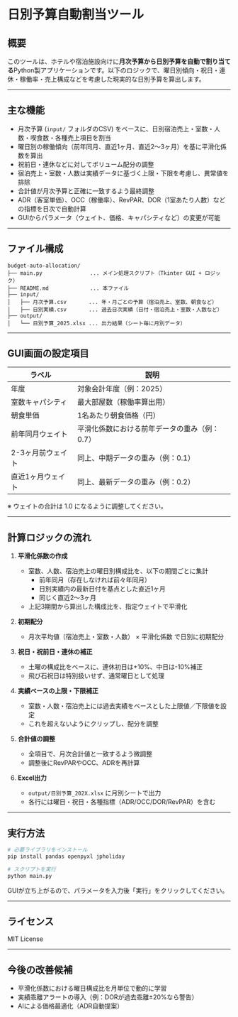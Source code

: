 
# 日別予算自動割当ツール

## 概要

このツールは、ホテルや宿泊施設向けに**月次予算から日別予算を自動で割り当てる**Python製アプリケーションです。以下のロジックで、曜日別傾向・祝日・連休・稼働率・売上構成などを考慮した現実的な日別予算を算出します。

---

## 主な機能

- 月次予算 (`input/` フォルダのCSV) をベースに、日別宿泊売上・室数・人数・喫食数・各種売上項目を割当
- 曜日別の稼働傾向（前年同月、直近1ヶ月、直近2〜3ヶ月）を基に平滑化係数を算出
- 祝前日・連休などに対してボリューム配分の調整
- 宿泊売上・室数・人数は実績データに基づく上限・下限を考慮し、異常値を排除
- 合計値が月次予算と正確に一致するよう最終調整
- ADR（客室単価）、OCC（稼働率）、RevPAR、DOR（1室あたり人数）などの指標を日次で自動計算
- GUIからパラメータ（ウェイト、価格、キャパシティなど）の変更が可能

---

## ファイル構成

```
budget-auto-allocation/
├── main.py               ... メイン処理スクリプト（Tkinter GUI + ロジック）
├── README.md             ... 本ファイル
├── input/
│   ├── 月次予算.csv       ... 年・月ごとの予算（宿泊売上、室数、朝食など）
│   ├── 日別実績.csv       ... 過去日次実績（日付・宿泊売上・室数・人数など）
├── output/
│   └── 日別予算_2025.xlsx ... 出力結果（シート毎に月別データ）
```

---

## GUI画面の設定項目

| ラベル | 説明 |
|-------|------|
| 年度 | 対象会計年度（例：2025） |
| 室数キャパシティ | 最大部屋数（稼働率算出用） |
| 朝食単価 | 1名あたり朝食価格（円） |
| 前年同月ウェイト | 平滑化係数における前年データの重み（例：0.7） |
| 2-3ヶ月前ウェイト | 同上、中期データの重み（例：0.1） |
| 直近1ヶ月ウェイト | 同上、最新データの重み（例：0.2） |

※ ウェイトの合計は 1.0 になるように調整してください。

---

## 計算ロジックの流れ

1. **平滑化係数の作成**
   - 室数、人数、宿泊売上の曜日別構成比を、以下の期間ごとに集計
     - 前年同月（存在しなければ前々年同月）
     - 日別実績内の最新日付を基点とした直近1ヶ月
     - 同じく直近2〜3ヶ月
   - 上記3期間から算出した構成比を、指定ウェイトで平滑化

2. **初期配分**
   - 月次平均値（宿泊売上・室数・人数） × 平滑化係数 で日別に初期配分

3. **祝日・祝前日・連休の補正**
   - 土曜の構成比をベースに、連休初日は+10%、中日は-10%補正
   - 飛び石祝日は特別扱いせず、通常曜日として処理

4. **実績ベースの上限・下限補正**
   - 室数・人数・宿泊売上には過去実績をベースとした上限値／下限値を設定
   - これを超えないようにクリップし、配分を調整

5. **合計値の調整**
   - 全項目で、月次合計値と一致するよう微調整
   - 調整後にRevPARやOCC、ADRを再計算

6. **Excel出力**
   - `output/日別予算_202X.xlsx` に月別シートで出力
   - 各行には曜日・祝日・各種指標（ADR/OCC/DOR/RevPAR）を含む

---

## 実行方法

```bash
# 必要ライブラリをインストール
pip install pandas openpyxl jpholiday

# スクリプトを実行
python main.py
```

GUIが立ち上がるので、パラメータを入力後「実行」をクリックしてください。

---

## ライセンス

MIT License

---

## 今後の改善候補

- 平滑化係数における曜日構成比を月単位で動的に学習
- 実績乖離アラートの導入（例：DORが過去乖離±20%なら警告）
- AIによる価格最適化（ADR自動提案）

